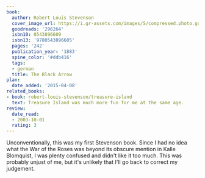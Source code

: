 ```yaml
---
book:
  author: Robert Louis Stevenson
  cover_image_url: https://i.gr-assets.com/images/S/compressed.photo.goodreads.com/books/1328014614l/296264.jpg
  goodreads: '296264'
  isbn10: 0543896609
  isbn13: '9780543896605'
  pages: '242'
  publication_year: '1883'
  spine_color: '#ddb416'
  tags:
  - german
  title: The Black Arrow
plan:
  date_added: '2015-04-08'
related_books:
- book: robert-louis-stevenson/treasure-island
  text: Treasure Island was much more fun for me at the same age.
review:
  date_read:
  - 2003-10-01
  rating: 3
---
```


Unconventionally, this was my first Stevenson book. Since I had no idea what the War of the Roses was beyond its obscure
mention in Kalle Blomquist, I was plenty confused and didn't like it too much. This was probably unjust of me, but it's
unlikely that I'll go back to correct my judgement.
